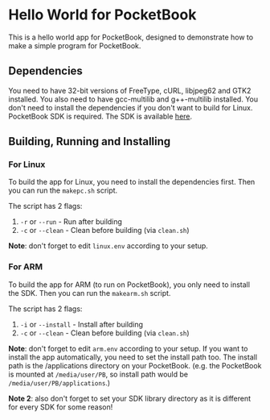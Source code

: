 
# Hello World for PocketBook

This is a hello world app for PocketBook, designed to demonstrate how to make a simple program for PocketBook.

## Dependencies

You need to have 32-bit versions of FreeType, cURL, libjpeg62 and GTK2 installed. You also need to have gcc-multilib and g++-multilib installed. You don't need to install the dependencies if you don't want to build for Linux. PocketBook SDK is required. The SDK is available [here](https://github.com/blchinezu/pocketbook-sdk).

## Building, Running and Installing

### For Linux

To build the app for Linux, you need to install the dependencies first. Then you can run the `makepc.sh` script.

The script has 2 flags:

1. `-r` or `--run` - Run after building
2. `-c` or `--clean` - Clean before building (via `clean.sh`)

**Note**: don't forget to edit `linux.env` according to your setup.

### For ARM

To build the app for ARM (to run on PocketBook), you only need to install the SDK. Then you can run the `makearm.sh` script.

The script has 2 flags:

1. `-i` or `--install` - Install after building
2. `-c` or `--clean` - Clean before building (via `clean.sh`)

**Note**: don't forget to edit `arm.env` according to your setup. If you want to install the app automatically, you need to set the install path too. The install path is the /applications directory on your PocketBook. (e.g. the PocketBook is mounted at `/media/user/PB`, so install path would be `/media/user/PB/applications`.)

**Note 2**: also don't forget to set your SDK library directory as it is different for every SDK for some reason!

